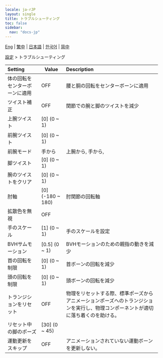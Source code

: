 ```yaml
---
locale: ja-rJP
layout: single
title: トラブルシューティング
toc: false
sidebar:
  nav: "docs-jp"
---
```

[Eng](/dancexr/menu/2025.4/actor/troubleshooting) | [繁中](/tw/dancexr/menu/2025.4/actor/troubleshooting) | [日本語](/jp/dancexr/menu/2025.4/actor/troubleshooting) | [한국어](/kr/dancexr/menu/2025.4/actor/troubleshooting) | [简中](/zh/dancexr/menu/2025.4/actor/troubleshooting)

[設定](../menu#設定) > トラブルシューティング



| Setting | Value | Description |
| :--- | --- | :--- |
| 体の回転をセンターボーンに適用 | OFF | 腰と胴の回転をセンターボーンに適用
| ツイスト補正 | OFF | 関節での腕と脚のツイストを減少
| 上腕ツイスト | [0] (0 ~ 1) | 
| 前腕ツイスト | [0] (0 ~ 1) | 
| 前腕モード | 手から | 上腕から, 手から, 
| 脚ツイスト | [0] (0 ~ 1) | 
| 腕のツイストをクリア | [0] (0 ~ 1) | 
| 肘軸 | [0] (-180 ~ 180) | 肘関節の回転軸
| 拡散色を無視 | OFF | 
| 手のスケール | [1] (0 ~ 1) | 手のスケールを設定
| BVHサムモーション | [0.5] (0 ~ 1) | BVHモーションのための親指の動きを減少
| 首の回転を制限 | [0] (0 ~ 1) | 首ボーンの回転を減少
| 頭の回転を制限 | [0] (0 ~ 1) | 頭ボーンの回転を減少
| トランジションをリセット | OFF | 物理をリセットする際、標準ポーズからアニメーションポーズへのトランジションを実行し、物理コンポーネントが適切に落ち着くのを助ける。
| リセット中の脚のポーズ | [30] (0 ~ 45) | 
| 運動更新をスキップ | OFF | アニメーションされていない運動ボーンを更新しない。
